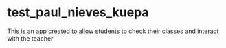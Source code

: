 # test_paul_nieves_kuepa
This is an app created to allow students to check their classes and interact with the teacher 
